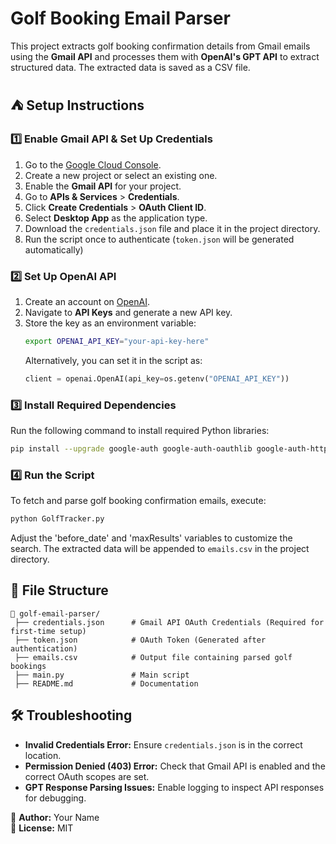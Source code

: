 # Golf Booking Email Parser

This project extracts golf booking confirmation details from Gmail emails using the **Gmail API** and processes them with **OpenAI's GPT API** to extract structured data. The extracted data is saved as a CSV file.

## ⛺️ Setup Instructions

### 1️⃣ **Enable Gmail API & Set Up Credentials**
1. Go to the [Google Cloud Console](https://console.cloud.google.com/).
2. Create a new project or select an existing one.
3. Enable the **Gmail API** for your project.
4. Go to **APIs & Services** > **Credentials**.
5. Click **Create Credentials** > **OAuth Client ID**.
6. Select **Desktop App** as the application type.
7. Download the `credentials.json` file and place it in the project directory.
8. Run the script once to authenticate (`token.json` will be generated automatically)

### 2️⃣ **Set Up OpenAI API**
1. Create an account on [OpenAI](https://platform.openai.com/).
2. Navigate to **API Keys** and generate a new API key.
3. Store the key as an environment variable:
   ```bash
   export OPENAI_API_KEY="your-api-key-here"
   ```
   Alternatively, you can set it in the script as:
   ```python
   client = openai.OpenAI(api_key=os.getenv("OPENAI_API_KEY"))
   ```

### 3️⃣ **Install Required Dependencies**
Run the following command to install required Python libraries:
```bash
pip install --upgrade google-auth google-auth-oauthlib google-auth-httplib2 google-api-python-client openai beautifulsoup4 pandas
```

### 4️⃣ **Run the Script**
To fetch and parse golf booking confirmation emails, execute:
```bash
python GolfTracker.py
```

Adjust the 'before_date' and 'maxResults' variables to customize the search.
The extracted data will be appended to `emails.csv` in the project directory.

## 📂 File Structure
```
📁 golf-email-parser/
 ├── credentials.json      # Gmail API OAuth Credentials (Required for first-time setup)
 ├── token.json            # OAuth Token (Generated after authentication)
 ├── emails.csv            # Output file containing parsed golf bookings
 ├── main.py               # Main script
 ├── README.md             # Documentation
```

## 🛠 Troubleshooting
- **Invalid Credentials Error:** Ensure `credentials.json` is in the correct location.
- **Permission Denied (403) Error:** Check that Gmail API is enabled and the correct OAuth scopes are set.
- **GPT Response Parsing Issues:** Enable logging to inspect API responses for debugging.

📧 **Author:** Your Name  
📝 **License:** MIT  

